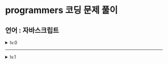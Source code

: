 # programmers 코딩 문제 풀이
## 언어 : 자바스크립트

<details><summary>lv.0
</summary>
  
| number | title | number | title | number | title | number | title |
| --- | --- | --- | --- | --- | --- | --- | --- |
| 1 | 두수의 차 | 2 | 두수의 곱 | 3 | 두수의 합 | 4 | 두수의 나눗셈 |
| 5 | 나머지 구하기 | 6 | 몫 구하기 | 7 | 나이 출력 | 8 | 숫자 비교하기 |
| 9 | 각도기 | 10 | 짝수의 합 | 11 | 배열의 평균값 | 12 | 양꼬치 |
| 13 | 중앙값 구하기 | 14 | 피자 나눠먹기(3) | 15 | 최댓값 만들기(1) | 16 | 피자 나눠먹기(1) |
| 17 | 배열 원소의 길이 | 18 | 삼각형 완성의 조건(1) | 19 | 문자열 뒤집기 | 20 | 아이스 아메리카노 |
| 21 | 편지 | 22 | 모음 제거 | 23 | 배열 자르기 | 24 | 중복된 숫자 개수 |
| 25 | 순서 쌍의 개수 | 26 | 짝수 홀수 개수 | 27 | 배열 뒤집기 | 28 | 특정 문자 제거하기 |
| 29 | 옷가게 할인받기 | 30 | 점의 위치 구하기 | 31 | 머쓱이보다 키 큰 사람 | 32 | 배열 두배  |
| 33 | 배열에서 문자열 대소문자 변환하기 | 34 | n번째 원소까지 | 35 | 소문자로 바꾸기 | 36 | 자릿수 더하기 |
| 37 | 문자 반복 출력하기 | 38 | 대문자로 바꾸기 | 39 | 문자열 뒤의 n글자 | 40 | 숨어있는 숫자 덧셈(1) |
| 41 | n의 배수 | 42 | 문자열 변환 | 43 | 카운트 업 | 44 | n번째 원소부터 |
| 45 | n보다 커질 때까지 더하기 | 46 | 문자열을 정수로 변환 | 47 | 정수 찾기 | 48 | 짝수는 싫어요 |
| 49 | 원하는 문자열 찾기 | 50 | 정수 부분 | 51 | flag에 따라 다른값 반환하기 | 52 | 카운트 다운 |
| 53 | 조건에 맞게 수열 변환하기 1 | 54 | 첫번째로 나오는 음수 | 55 | 조건에 맞게 수열 변환하기 3 | 56 | 배열 만들기 1 |
| 57 | 문자열 앞의 n글자 | 58 | 원소들의 곱과 합 | 59 | 수 조작하기 1 | 60 | 공배수 |
| 61 | 길이에 따른 연산 | 62 | 부분 문자열 | 63 | 문자열 정수의 합 | 64 | 문자 리스트를 문자열로 변환하기 |
| 65 | 이어 붙인 수 | 66 | rny_string | 67 | 마지막 두 원소 | 68 | 공백으로 구분하기 1 |
| 69 | 문자열 곱하기 | 70 | 부분 문자열인지 확인하기 | 71 | 글자 이어 붙여 문자열 만들기 | 72 | 뒤에서 5등 위로 |
| 73 | 접미사인지 확인하기 | 74 | 조건에 맞게 수열 변환하기 3 | 75 | 특정한 문자를 대문자로 바꾸기 | 76 | 배열 조각하기 |
| 77 | 평행 | 78 | 옹알이(1) | 79 | 꼬리 문자열 | 80 | n개 간격의 원소들 |
| 81 | 접두사인지 확인하기 | 82 | 문자열안에 문자열 | 83 | A 강조하기 | 84 | 제곱수 판별하기 |
| 85 | 주사위 게임 1 | 86 | 더 크게 합치기 | 87 | 문자열 바꿔서 찾기 | 88 | 배열의 원소만큼 추가하기 |
| 89 | 문자열 붙여서 출력하기 | 90 | 홀짝 구분하기 | 91 | 개미 군단 | 92 | 배열의 길이에 따라 다른 연산하기 |
| 93 | 공백으로 구분하기 | 94 | 홀수 vs 짝수 | 95 | 세균 증식 | 96 | 가위 바위 보 |
| 97 | 암호 해독 | 98 | 대문자와 소문자 | 99 | 뒤에서 5등까지 | 100 | l로 만들기 |
| 101 | 주사위의 개수 | 102 | 최댓값 만들기 (2) | 103 | 직각삼각형 출력하기 | 104 | 배열 비교하기 |
| 105 | 0 떼기 | 106 | 홀짝에 따라 다른값 반환하기 | 107 | n의 배수 고르기 | 108 | 부분 문자열 이어 붙여 문자열 만들기 |
| 109 | 문자열 정렬하기(1) | 110 | 덧셈식 출력하기 | 111 | 가장 큰 수 찾기 | 112 | 배열 회전시키기 |
| 113 | 순서 바꾸기 | 114 | 할 일 목록 | 115 | 5명씩 | 116 | 인덱스 바꾸기 |
| 117 | 외계행성의 나이 | 118 | 접미사 배열 | 119 | 피자 나눠 먹기(2) | 120 | 배열의 원소 삭제하기 |

</details>

-----

<details><summary>lv.1
</summary>
  
</details>
